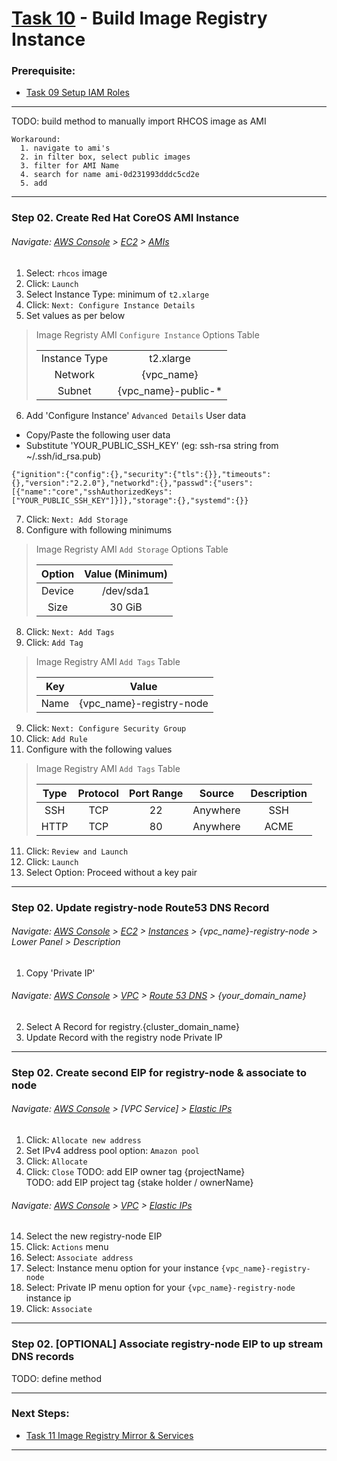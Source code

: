 # [Task 10](../tasks/registry) - Build Image Registry Instance
### Prerequisite:
  + [Task 09 Setup IAM Roles]
---------------------------------------------------------------------------------
TODO: build method to manually import RHCOS image as AMI
```
Workaround:
  1. navigate to ami's
  2. in filter box, select public images
  3. filter for AMI Name
  4. search for name ami-0d231993dddc5cd2e
  5. add
```
---------------------------------------------------------------------------------
### Step 02\. Create Red Hat CoreOS AMI Instance
###### Navigate: [AWS Console] > [EC2] > [AMIs]
  1. Select: `rhcos` image
  2. Click: `Launch`
  3. Select Instance Type: minimum of `t2.xlarge`
  4. Click: `Next: Configure Instance Details`
  5. Set values as per below

>   Image Regristy AMI `Configure Instance` Options Table
>
>   |                |                     |
>   |:--------------:|:-------------------:|
>   | Instance Type  | t2.xlarge           |
>   | Network        | {vpc_name}          |
>   | Subnet         | {vpc_name}-public-* |

  6. Add 'Configure Instance' `Advanced Details` User data        
  - Copy/Paste the following user data        
  - Substitute 'YOUR\_PUBLIC\_SSH\_KEY' (eg: ssh-rsa string from ~/.ssh/id\_rsa.pub)   
```
{"ignition":{"config":{},"security":{"tls":{}},"timeouts":{},"version":"2.2.0"},"networkd":{},"passwd":{"users":[{"name":"core","sshAuthorizedKeys":["YOUR_PUBLIC_SSH_KEY"]}]},"storage":{},"systemd":{}}
```

  7. Click: `Next: Add Storage`
  7. Configure with following minimums
>   Image Regristy AMI `Add Storage` Options Table
>
>   | Option         | Value (Minimum)     |
>   |:--------------:|:-------------------:|
>   | Device         | /dev/sda1           |
>   | Size           | 30 GiB              |

  8. Click: `Next: Add Tags`
  9. Click: `Add Tag`
>   Image Registry AMI `Add Tags` Table
>
>   | Key  | Value                    |
>   |:----:|:------------------------:|
>   | Name | {vpc_name}-registry-node |


  9. Click: `Next: Configure Security Group`
  9. Click: `Add Rule`
  9. Configure with the following values
>   Image Registry AMI `Add Tags` Table
>
>   | Type | Protocol | Port Range | Source   | Description |
>   |:----:|:--------:|:----------:|:--------:|:-----------:|
>   | SSH  | TCP      | 22         | Anywhere | SSH         |
>   | HTTP | TCP      | 80         | Anywhere | ACME        |

 11. Click: `Review and Launch`
 12. Click: `Launch`
 13. Select Option: Proceed without a key pair

---------------------------------------------------------------------------------
### Step 02\. Update registry-node Route53 DNS Record
###### Navigate: [AWS Console] > [EC2] > [Instances] > {vpc_name}-registry-node > Lower Panel > Description
 01. Copy 'Private IP'

###### Navigate: [AWS Console] > [VPC] > [Route 53 DNS] > {your_domain_name}
 02. Select A Record for registry.{cluster\_domain\_name}
 03. Update Record with the registry node Private IP

---------------------------------------------------------------------------------
### Step 02\. Create second EIP for registry-node & associate to node
###### Navigate: [AWS Console] > [VPC Service] > [Elastic IPs]
  1. Click: `Allocate new address`
  2. Set IPv4 address pool option: `Amazon pool`
  3. Click: `Allocate`
  5. Click: `Close`
TODO: add EIP owner tag {projectName}    
TODO: add EIP project tag {stake holder / ownerName}    

###### Navigate: [AWS Console] > [VPC] > [Elastic IPs]
 14. Select the new registry-node EIP
 15. Click: `Actions` menu
 16. Select: `Associate address`
 17. Select: Instance menu option for your instance `{vpc_name}-registry-node`
 18. Select: Private IP menu option for your `{vpc_name}-registry-node` instance ip
 19. Click: `Associate`


---------------------------------------------------------------------------------
### Step 02\. [OPTIONAL] Associate registry-node EIP to up stream DNS records
TODO: define method

---------------------------------------------------------------------------------
### Next Steps:
  + [Task 11 Image Registry Mirror & Services]
--------------------------------------------------------------------------------
[EC2]:https://console.amazonaws-us-gov.com/ec2/home
[VPC]:https://console.amazonaws-us-gov.com/vpc/home
[AMIs]:https://console.amazonaws-us-gov.com/ec2/home#Images
[Instances]:https://console.amazonaws-us-gov.com/ec2/home#Instances
[Elastic IPs]:https://console.amazonaws-us-gov.com/vpc/home#Addresses
[AWS Console]:https://console.amazonaws-us-gov.com/console/home
[Route 53 DNS]:https://console.amazonaws-us-gov.com/route53/home
[Task 01 Prerequisites]:manual/01_Prerequisites.md
[Task 02 Stage Assets]:manual/02_StageAssets.md
[Task 03 Certificates]:manual/03_Certificates.md
[Task 04 Setup AWS VPC]:manual/04_SetupVPC.md
[Task 05 Configure Route53 DNS]:manual/05_Route53DNS.md
[Task 06 Setup Target Groups]:manual/06_TargetGroups.md
[Task 07 Setup Load Balancers]:manual/07_LoadBalancers.md
[Task 08 Setup Security Groups]:manual/08_SecurityGroups.md
[Task 09 Setup IAM Roles]:manual/09_IAMRoles.md
[Task 10 Image Registry Instance]:manual/10_ImageRegistryInstance.md
[Task 11 Image Registry Mirror & Services]:manual/11_ImageRegistryServices.md
[Task 12 Build Nodes]:manual/12_BuildNodes.md
[Task 13 Deploy]:manual/13_Deploy.md
